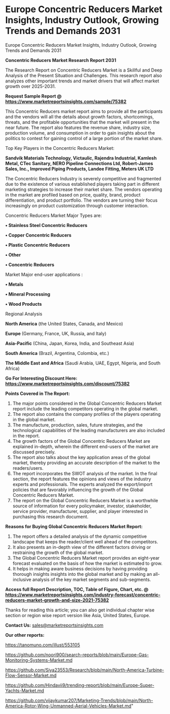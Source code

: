 # Europe Concentric Reducers Market Insights, Industry Outlook, Growing Trends and Demands 2031
Europe Concentric Reducers Market Insights, Industry Outlook, Growing Trends and Demands 2031

<strong>Concentric Reducers Market Research Report 2031</strong>

The Research Report on Concentric Reducers Market is a Skillful and Deep Analysis of the Present Situation and Challenges. This research report also analyzes other important trends and market drivers that will affect market growth over 2025-2031.

<strong>Request Sample Report @ <a href=https://www.marketreportsinsights.com/sample/75382>https://www.marketreportsinsights.com/sample/75382</a></strong>

This Concentric Reducers market report aims to provide all the participants and the vendors will all the details about growth factors, shortcomings, threats, and the profitable opportunities that the market will present in the near future. The report also features the revenue share, industry size, production volume, and consumption in order to gain insights about the politics to contest for gaining control of a large portion of the market share.

Top Key Players in the Concentric Reducers Market:

<strong>Sandvik Materials Technology, Victaulic, Rajendra Industrial, Kamlesh Metal, CTec Sanitary, NERO Pipeline Connections Ltd, Robert-James Sales, Inc., Improved Piping Products, Landee Fitting, Meters UK LTD</strong>

The Concentric Reducers Industry is severely competitive and fragmented due to the existence of various established players taking part in different marketing strategies to increase their market share. The vendors operating in the market are profiled based on price, quality, brand, product differentiation, and product portfolio. The vendors are turning their focus increasingly on product customization through customer interaction.

Concentric Reducers Market Major Types are:

<strong>• Stainless Steel Concentric Reducers

• Copper Concentric Reducers

• Plastic Concentric Reducers

• Other

• Concentric Reducers</strong>

Market Major end-user applications :

<strong>• Metals

• Mineral Processing

• Wood Products</strong>

Regional Analysis

</u><strong><b>North America</b></strong> (the United States, Canada, and Mexico)

<strong><b>Europe </b></strong>(Germany, France, UK, Russia, and Italy)

<strong><b>Asia-Pacific</b></strong> (China, Japan, Korea, India, and Southeast Asia)

<strong><b>South America</b></strong> (Brazil, Argentina, Colombia, etc.)

<strong><b>The Middle East and Africa</b></strong> (Saudi Arabia, UAE, Egypt, Nigeria, and South Africa)

<strong>Go For Interesting Discount Here: <a href=https://www.marketreportsinsights.com/discount/75382>https://www.marketreportsinsights.com/discount/75382</a></strong>

<strong>Points Covered in The Report:</strong>
<ol>
  <li>The major points considered in the Global Concentric Reducers Market report include the leading competitors operating in the global market.</li>
  <li>The report also contains the company profiles of the players operating in the global market.</li>
  <li>The manufacture, production, sales, future strategies, and the technological capabilities of the leading manufacturers are also included in the report.</li>
  <li>The growth factors of the Global Concentric Reducers Market are explained in-depth, wherein the different end-users of the market are discussed precisely.</li>
  <li>The report also talks about the key application areas of the global market, thereby providing an accurate description of the market to the readers/users.</li>
  <li>The report incorporates the SWOT analysis of the market. In the final section, the report features the opinions and views of the industry experts and professionals. The experts analyzed the export/import policies that are favorably influencing the growth of the Global Concentric Reducers Market.</li>
  <li>The report on the Global Concentric Reducers Market is a worthwhile source of information for every policymaker, investor, stakeholder, service provider, manufacturer, supplier, and player interested in purchasing this research document.</li>
</ol>
<strong>Reasons for Buying Global Concentric Reducers Market Report:</strong>

<ol>
  <li>The report offers a detailed analysis of the dynamic competitive landscape that keeps the reader/client well ahead of the competitors.</li>
  <li>It also presents an in-depth view of the different factors driving or restraining the growth of the global market.</li>
  <li>The Global Concentric Reducers Market report provides an eight-year forecast evaluated on the basis of how the market is estimated to grow.</li>
  <li>It helps in making aware business decisions by having providing thorough insights insights into the global market and by making an all-inclusive analysis of the key market segments and sub-segments.</li>
</ol>
<strong>Access full Report Description, TOC, Table of Figure, Chart, etc. @ <a href=https://www.marketreportsinsights.com/industry-forecast/concentric-reducers-market-growth-and-size-2021-75382>https://www.marketreportsinsights.com/industry-forecast/concentric-reducers-market-growth-and-size-2021-75382</a></strong>


Thanks for reading this article; you can also get individual chapter wise section or region wise report version like Asia, United States, Europe.

<strong>Contact Us:</strong>
sales@marketreportsinsights.com

<strong>Our other reports:</strong>

<a href=https://tanomuno.com/illust/553105>https://tanomuno.com/illust/553105</a>

<a href=https://github.com/noori900/search-reports/blob/main/Europe-Gas-Monitoring-Systems-Market.md>https://github.com/noori900/search-reports/blob/main/Europe-Gas-Monitoring-Systems-Market.md</a>

<a href=https://github.com/Siya23553/Research/blob/main/North-America-Turbine-Flow-Sensor-Market.md>https://github.com/Siya23553/Research/blob/main/North-America-Turbine-Flow-Sensor-Market.md</a>

<a href=https://github.com/Hindavii9/trending-report/blob/main/Europe-Super-Yachts-Market.md>https://github.com/Hindavii9/trending-report/blob/main/Europe-Super-Yachts-Market.md</a>

<a href=https://github.com/vijaykumar207/Marketing-Trends/blob/main/North-America-Rotor-Wing-Unmanned-Aerial-Vehicles-Market.md>https://github.com/vijaykumar207/Marketing-Trends/blob/main/North-America-Rotor-Wing-Unmanned-Aerial-Vehicles-Market.md</a>"
